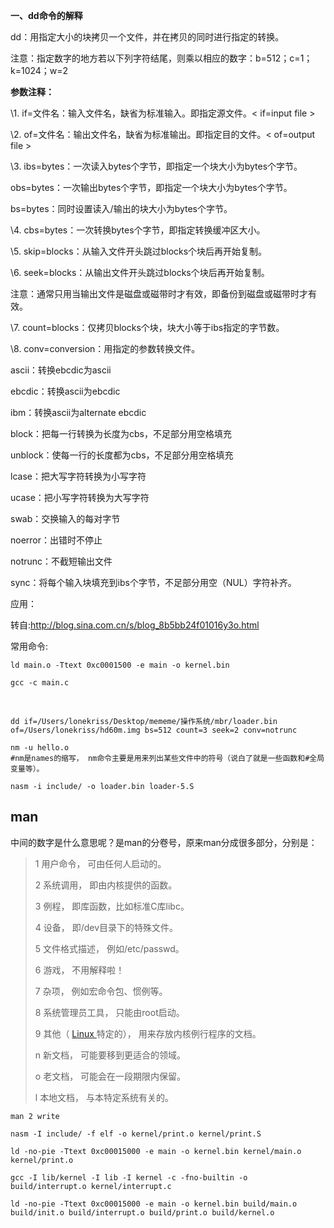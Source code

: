 **一、dd命令的解释**

dd：用指定大小的块拷贝一个文件，并在拷贝的同时进行指定的转换。

注意：指定数字的地方若以下列字符结尾，则乘以相应的数字：b=512；c=1；k=1024；w=2

**参数注释：**

\1. if=文件名：输入文件名，缺省为标准输入。即指定源文件。< if=input file >

\2. of=文件名：输出文件名，缺省为标准输出。即指定目的文件。< of=output file >

\3. ibs=bytes：一次读入bytes个字节，即指定一个块大小为bytes个字节。

  obs=bytes：一次输出bytes个字节，即指定一个块大小为bytes个字节。

  bs=bytes：同时设置读入/输出的块大小为bytes个字节。

\4. cbs=bytes：一次转换bytes个字节，即指定转换缓冲区大小。

\5. skip=blocks：从输入文件开头跳过blocks个块后再开始复制。

\6. seek=blocks：从输出文件开头跳过blocks个块后再开始复制。

注意：通常只用当输出文件是磁盘或磁带时才有效，即备份到磁盘或磁带时才有效。

\7. count=blocks：仅拷贝blocks个块，块大小等于ibs指定的字节数。

\8. conv=conversion：用指定的参数转换文件。

  ascii：转换ebcdic为ascii

  ebcdic：转换ascii为ebcdic

  ibm：转换ascii为alternate ebcdic

  block：把每一行转换为长度为cbs，不足部分用空格填充

  unblock：使每一行的长度都为cbs，不足部分用空格填充

  lcase：把大写字符转换为小写字符

  ucase：把小写字符转换为大写字符

  swab：交换输入的每对字节

  noerror：出错时不停止

  notrunc：不截短输出文件

  sync：将每个输入块填充到ibs个字节，不足部分用空（NUL）字符补齐。

应用：

转自:http://blog.sina.com.cn/s/blog_8b5bb24f01016y3o.html

常用命令:

```
ld main.o -Ttext 0xc0001500 -e main -o kernel.bin
```



```
gcc -c main.c
```

​                                                                  

```
dd if=/Users/lonekriss/Desktop/mememe/操作系统/mbr/loader.bin  of=/Users/lonekriss/hd60m.img bs=512 count=3 seek=2 conv=notrunc
```



```
nm -u hello.o 
#nm是names的缩写， nm命令主要是用来列出某些文件中的符号（说白了就是一些函数和#全局变量等）。
```

```
nasm -i include/ -o loader.bin loader-5.S
```

## man

中间的数字是什么意思呢？是man的分卷号，原来man分成很多部分，分别是：

> 1 用户命令， 可由任何人启动的。
>
> 2 系统调用， 即由内核提供的函数。
>
> 3 例程， 即库函数，比如标准C库libc。
>
> 4 设备， 即/dev目录下的特殊文件。
>
> 5 文件格式描述， 例如/etc/passwd。
>
> 6 游戏， 不用解释啦！
>
> 7 杂项， 例如宏命令包、惯例等。
>
> 8 系统管理员工具， 只能由root启动。
>
> 9 其他（ [Linux ](http://lib.csdn.net/base/linux)特定的）， 用来存放内核例行程序的文档。
>
> n 新文档， 可能要移到更适合的领域。
>
> o 老文档， 可能会在一段期限内保留。
>
> l 本地文档， 与本特定系统有关的。

`man 2 write`





```
nasm -I include/ -f elf -o kernel/print.o kernel/print.S

ld -no-pie -Ttext 0xc00015000 -e main -o kernel.bin kernel/main.o kernel/print.o

```

`gcc -I lib/kernel -I lib -I kernel -c -fno-builtin -o build/interrupt.o kernel/interrupt.c`

`ld -no-pie -Ttext 0xc00015000 -e main -o kernel.bin build/main.o build/init.o build/interrupt.o build/print.o build/kernel.o `